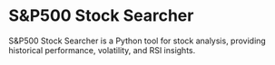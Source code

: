 # S&P500 Stock Searcher
S&amp;P500 Stock Searcher is a Python tool for stock analysis, providing historical performance, volatility, and RSI insights.
